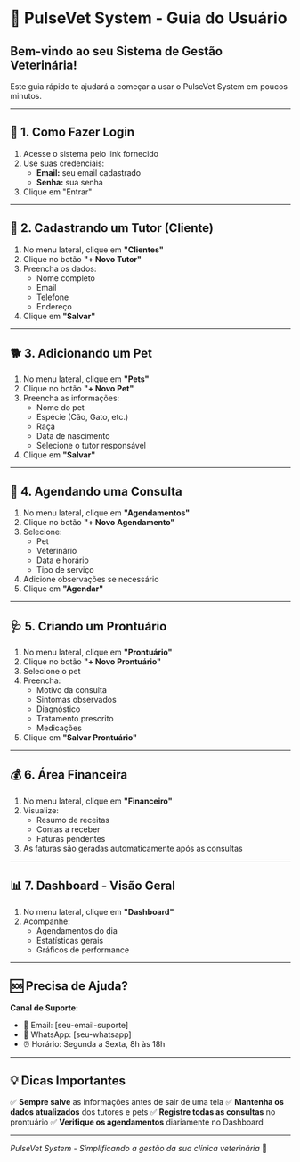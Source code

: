 # 🐾 PulseVet System - Guia do Usuário

## Bem-vindo ao seu Sistema de Gestão Veterinária!

Este guia rápido te ajudará a começar a usar o PulseVet System em poucos minutos.

---

## 🔐 1. Como Fazer Login

1. Acesse o sistema pelo link fornecido
2. Use suas credenciais:
   - **Email:** seu email cadastrado
   - **Senha:** sua senha
3. Clique em "Entrar"

---

## 👥 2. Cadastrando um Tutor (Cliente)

1. No menu lateral, clique em **"Clientes"**
2. Clique no botão **"+ Novo Tutor"**
3. Preencha os dados:
   - Nome completo
   - Email
   - Telefone
   - Endereço
4. Clique em **"Salvar"**

---

## 🐕 3. Adicionando um Pet

1. No menu lateral, clique em **"Pets"**
2. Clique no botão **"+ Novo Pet"**
3. Preencha as informações:
   - Nome do pet
   - Espécie (Cão, Gato, etc.)
   - Raça
   - Data de nascimento
   - Selecione o tutor responsável
4. Clique em **"Salvar"**

---

## 📅 4. Agendando uma Consulta

1. No menu lateral, clique em **"Agendamentos"**
2. Clique no botão **"+ Novo Agendamento"**
3. Selecione:
   - Pet
   - Veterinário
   - Data e horário
   - Tipo de serviço
4. Adicione observações se necessário
5. Clique em **"Agendar"**

---

## 🩺 5. Criando um Prontuário

1. No menu lateral, clique em **"Prontuário"**
2. Clique no botão **"+ Novo Prontuário"**
3. Selecione o pet
4. Preencha:
   - Motivo da consulta
   - Sintomas observados
   - Diagnóstico
   - Tratamento prescrito
   - Medicações
5. Clique em **"Salvar Prontuário"**

---

## 💰 6. Área Financeira

1. No menu lateral, clique em **"Financeiro"**
2. Visualize:
   - Resumo de receitas
   - Contas a receber
   - Faturas pendentes
3. As faturas são geradas automaticamente após as consultas

---

## 📊 7. Dashboard - Visão Geral

1. No menu lateral, clique em **"Dashboard"**
2. Acompanhe:
   - Agendamentos do dia
   - Estatísticas gerais
   - Gráficos de performance

---

## 🆘 Precisa de Ajuda?

**Canal de Suporte:**
- 📧 Email: [seu-email-suporte]
- 📱 WhatsApp: [seu-whatsapp]
- ⏰ Horário: Segunda a Sexta, 8h às 18h

---

## 💡 Dicas Importantes

✅ **Sempre salve** as informações antes de sair de uma tela
✅ **Mantenha os dados atualizados** dos tutores e pets
✅ **Registre todas as consultas** no prontuário
✅ **Verifique os agendamentos** diariamente no Dashboard

---

*PulseVet System - Simplificando a gestão da sua clínica veterinária* 🐾